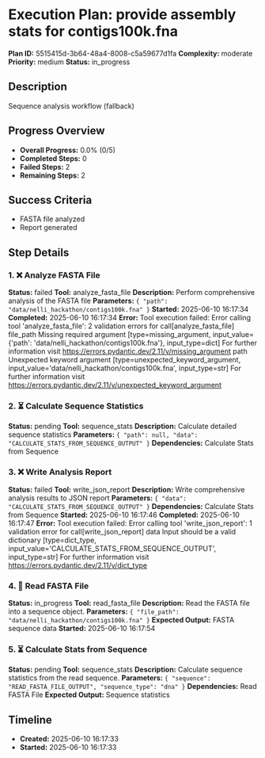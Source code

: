 # Execution Plan: provide assembly stats for contigs100k.fna

**Plan ID:** 5515415d-3b64-48a4-8008-c5a59677d1fa
**Complexity:** moderate
**Priority:** medium
**Status:** in_progress

## Description
Sequence analysis workflow (fallback)

## Progress Overview
- **Overall Progress:** 0.0% (0/5)
- **Completed Steps:** 0
- **Failed Steps:** 2
- **Remaining Steps:** 2

## Success Criteria
- FASTA file analyzed
- Report generated

## Step Details

### 1. ❌ Analyze FASTA File

**Status:** failed
**Tool:** analyze_fasta_file
**Description:** Perform comprehensive analysis of the FASTA file
**Parameters:** `{
  "path": "data/nelli_hackathon/contigs100k.fna"
}`
**Started:** 2025-06-10 16:17:34
**Completed:** 2025-06-10 16:17:34
**Error:** Tool execution failed: Error calling tool 'analyze_fasta_file': 2 validation errors for call[analyze_fasta_file]
file_path
  Missing required argument [type=missing_argument, input_value={'path': 'data/nelli_hackathon/contigs100k.fna'}, input_type=dict]
    For further information visit https://errors.pydantic.dev/2.11/v/missing_argument
path
  Unexpected keyword argument [type=unexpected_keyword_argument, input_value='data/nelli_hackathon/contigs100k.fna', input_type=str]
    For further information visit https://errors.pydantic.dev/2.11/v/unexpected_keyword_argument

### 2. ⏳ Calculate Sequence Statistics

**Status:** pending
**Tool:** sequence_stats
**Description:** Calculate detailed sequence statistics
**Parameters:** `{
  "path": null,
  "data": "CALCULATE_STATS_FROM_SEQUENCE_OUTPUT"
}`
**Dependencies:** Calculate Stats from Sequence

### 3. ❌ Write Analysis Report

**Status:** failed
**Tool:** write_json_report
**Description:** Write comprehensive analysis results to JSON report
**Parameters:** `{
  "data": "CALCULATE_STATS_FROM_SEQUENCE_OUTPUT"
}`
**Dependencies:** Calculate Stats from Sequence
**Started:** 2025-06-10 16:17:46
**Completed:** 2025-06-10 16:17:47
**Error:** Tool execution failed: Error calling tool 'write_json_report': 1 validation error for call[write_json_report]
data
  Input should be a valid dictionary [type=dict_type, input_value='CALCULATE_STATS_FROM_SEQUENCE_OUTPUT', input_type=str]
    For further information visit https://errors.pydantic.dev/2.11/v/dict_type

### 4. 🔄 Read FASTA File

**Status:** in_progress
**Tool:** read_fasta_file
**Description:** Read the FASTA file into a sequence object.
**Parameters:** `{
  "file_path": "data/nelli_hackathon/contigs100k.fna"
}`
**Expected Output:** FASTA sequence data
**Started:** 2025-06-10 16:17:54

### 5. ⏳ Calculate Stats from Sequence

**Status:** pending
**Tool:** sequence_stats
**Description:** Calculate sequence statistics from the read sequence.
**Parameters:** `{
  "sequence": "READ_FASTA_FILE_OUTPUT",
  "sequence_type": "dna"
}`
**Dependencies:** Read FASTA File
**Expected Output:** Sequence statistics


## Timeline

- **Created:** 2025-06-10 16:17:33
- **Started:** 2025-06-10 16:17:33
